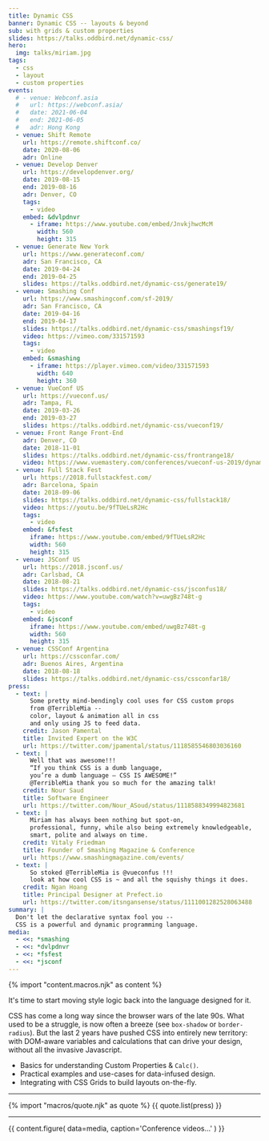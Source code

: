```yaml
---
title: Dynamic CSS
banner: Dynamic CSS -- layouts & beyond
sub: with grids & custom properties
slides: https://talks.oddbird.net/dynamic-css/
hero:
  img: talks/miriam.jpg
tags:
  - css
  - layout
  - custom properties
events:
  # - venue: Webconf.asia
  #   url: https://webconf.asia/
  #   date: 2021-06-04
  #   end: 2021-06-05
  #   adr: Hong Kong
  - venue: Shift Remote
    url: https://remote.shiftconf.co/
    date: 2020-08-06
    adr: Online
  - venue: Develop Denver
    url: https://developdenver.org/
    date: 2019-08-15
    end: 2019-08-16
    adr: Denver, CO
    tags:
      - video
    embed: &dvlpdnvr
      - iframe: https://www.youtube.com/embed/JnvkjhwcMcM
        width: 560
        height: 315
  - venue: Generate New York
    url: https://www.generateconf.com/
    adr: San Francisco, CA
    date: 2019-04-24
    end: 2019-04-25
    slides: https://talks.oddbird.net/dynamic-css/generate19/
  - venue: Smashing Conf
    url: https://www.smashingconf.com/sf-2019/
    adr: San Francisco, CA
    date: 2019-04-16
    end: 2019-04-17
    slides: https://talks.oddbird.net/dynamic-css/smashingsf19/
    video: https://vimeo.com/331571593
    tags:
      - video
    embed: &smashing
      - iframe: https://player.vimeo.com/video/331571593
        width: 640
        height: 360
  - venue: VueConf US
    url: https://vueconf.us/
    adr: Tampa, FL
    date: 2019-03-26
    end: 2019-03-27
    slides: https://talks.oddbird.net/dynamic-css/vueconf19/
  - venue: Front Range Front-End
    adr: Denver, CO
    date: 2018-11-01
    slides: https://talks.oddbird.net/dynamic-css/frontrange18/
    video: https://www.vuemastery.com/conferences/vueconf-us-2019/dynamic-css-with-vue/
  - venue: Full Stack Fest
    url: https://2018.fullstackfest.com/
    adr: Barcelona, Spain
    date: 2018-09-06
    slides: https://talks.oddbird.net/dynamic-css/fullstack18/
    video: https://youtu.be/9fTUeLsR2Hc
    tags:
      - video
    embed: &fsfest
      iframe: https://www.youtube.com/embed/9fTUeLsR2Hc
      width: 560
      height: 315
  - venue: JSConf US
    url: https://2018.jsconf.us/
    adr: Carlsbad, CA
    date: 2018-08-21
    slides: https://talks.oddbird.net/dynamic-css/jsconfus18/
    video: https://www.youtube.com/watch?v=uwgBz748t-g
    tags:
      - video
    embed: &jsconf
      iframe: https://www.youtube.com/embed/uwgBz748t-g
      width: 560
      height: 315
  - venue: CSSConf Argentina
    url: https://cssconfar.com/
    adr: Buenos Aires, Argentina
    date: 2018-08-18
    slides: https://talks.oddbird.net/dynamic-css/cssconfar18/
press:
  - text: |
      Some pretty mind-bendingly cool uses for CSS custom props
      from @TerribleMia --
      color, layout & animation all in css
      and only using JS to feed data.
    credit: Jason Pamental
    title: Invited Expert on the W3C
    url: https://twitter.com/jpamental/status/1118585546803036160
  - text: |
      Well that was awesome!!!
      “If you think CSS is a dumb language,
      you’re a dumb language — CSS IS AWESOME!”
      @TerribleMia thank you so much for the amazing talk!
    credit: Nour Saud
    title: Software Engineer
    url: https://twitter.com/Nour_ASoud/status/1118588349994823681
  - text: |
      Miriam has always been nothing but spot-on,
      professional, funny, while also being extremely knowledgeable,
      smart, polite and always on time.
    credit: Vitaly Friedman
    title: Founder of Smashing Magazine & Conference
    url: https://www.smashingmagazine.com/events/
  - text: |
      So stoked @TerribleMia is @vueconfus !!!
      look at how cool CSS is ~ and all the squishy things it does.
    credit: Ngan Hoang
    title: Principal Designer at Prefect.io
    url: https://twitter.com/itsngansense/status/1111001282528063488
summary: |
  Don't let the declarative syntax fool you --
  CSS is a powerful and dynamic programming language.
media:
  - <<: *smashing
  - <<: *dvlpdnvr
  - <<: *fsfest
  - <<: *jsconf
---
```


{% import "content.macros.njk" as content %}

It's time to start moving style logic
back into the language designed for it.

CSS has come a long way since the browser wars of the late 90s.
What used to be a struggle,
is now often a breeze (see `box-shadow` or `border-radius`).
But the last 2 years have pushed CSS into entirely new territory:
with DOM-aware variables
and calculations that can drive your design,
without all the invasive Javascript.

- Basics for understanding Custom Properties & `Calc()`.
- Practical examples and use-cases for data-infused design.
- Integrating with CSS Grids to build layouts on-the-fly.

------

{% import "macros/quote.njk" as quote %}
{{ quote.list(press) }}

------

{{ content.figure(
  data=media,
  caption='Conference videos…'
) }}
